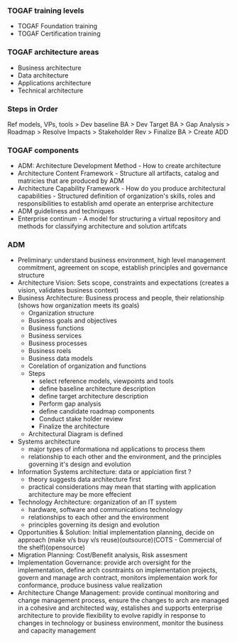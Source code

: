 ### TOGAF training levels
- TOGAF Foundation training
- TOGAF Certification training

### TOGAF architecture areas
- Business architecture
- Data architecture
- Applications architecture
- Technical architecture

### Steps in Order
Ref models, VPs, tools > Dev baseline BA > Dev Target BA > Gap Analysis > Roadmap > Resolve Impacts > Stakeholder Rev > Finalize BA > Create ADD

### TOGAF components
- ADM: Architecture Development Method - How to create architecture
-  Architecture Content Framework - Structure all artifacts, catalog and matricies that are produced by ADM
-  Architecture Capability Framework - How do you produce architectural capabilities - Structured definition of organization's skills, roles and responsibilities to establish amd operate an enterprise architecture
-  ADM guideliness and techniques
-  Enterprise continum - A model for structuring a virtual repository and methods for classifying architecture and solution artifcats


### ADM
- Preliminary: understand business environment, high level management commitment, agreement on scope, establish principles and governance structure
- Architecture Vision: Sets scope, constraints and expectations (creates a vision, validates business context)
- Business Architecture: Business process and people, their relationship (shows how organization meets its goals)
  - Organization structure
  - Busienss goals and objectives 
  - Business functions
  - Business services
  - Business processes
  - Business roels
  - Business data models
  - Corelation of organization and functions
  - Steps
    - select reference models, viewpoints and tools
    - define baseline architecture description
    - define target architecture description
    - Perform gap analysis
    - define candidate roadmap components
    - Conduct stake holder review
    - Finalize the architecture
  - Architectural Diagram is defined
- Systems architecture
  - major types of informationa nd applications to process them
  - relationship to each other and the environment, and the principles governing it's design and evolution
- Information Systems architecture: data or applciation first ?
  - theory suggests data architecture first
  - practical considerations may mean that starting with application architecture may be more effecient
- Technology Architecture: organization of an IT system
  - hardware, software and communications technology
  - relationships to each other and the environment
  - principles governing its design and evolution
- Opportunities & Solution: Initial implementation planning, decide on approach (make v/s buy v/s reuse)(outsource)(COTS - Commercial of the shelf)(opensource)
- Migration Planning: Cost/Benefit analysis, Risk assesment
- Implementation Governance: provide arch oversight for the implementation, define arch cosntraints on implementation projects, govern and manage arch contract, monitors implementaion work for conformance, produce business value realization
- Architecture Change Management: provide continual monitoring and change management process, ensure the changes to arch are managed in a cohesive and architected way,  estalishes and supports enterprise architecture to provide flexibility to evolve rapidly in response to changes in technology or business environment, monitor the business and capacity management












